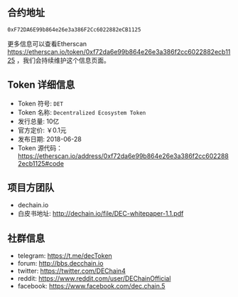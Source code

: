 ## 合约地址
`0xF72DA6E99b864e26e3a386F2Cc6022882eCB1125`

更多信息可以查看Etherscan
 https://etherscan.io/token/0xf72da6e99b864e26e3a386f2cc6022882ecb1125 ，我们会持续维护这个信息页面。

## Token 详细信息

- Token 符号: `DET`
- Token 名称: `Decentralized Ecosystem Token`
- 发行总量: 10亿
- 官方定价: ￥0.1元
- 发布日期: 2018-06-28
- Token 源代码：https://etherscan.io/address/0xf72da6e99b864e26e3a386f2cc6022882ecb1125#code

## 项目方团队

- dechain.io
- 白皮书地址: http://dechain.io/file/DEC-whitepaper-1.1.pdf

## 社群信息

- telegram: https://t.me/decToken
- forum: http://bbs.decchain.io
- twitter: https://twitter.com/DEChain4
- reddit: https://www.reddit.com/user/DEChainOfficial
- facebook: https://www.facebook.com/dec.chain.5
